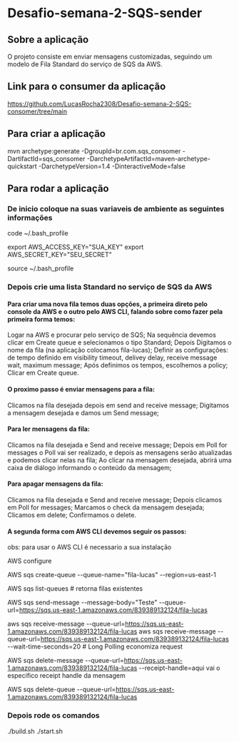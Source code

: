 # Desafio-semana-2-SQS-sender

## Sobre a aplicação

O projeto consiste em enviar mensagens customizadas, seguindo um modelo de Fila Standard do serviço de SQS da AWS.

## Link para o consumer da aplicação

https://github.com/LucasRocha2308/Desafio-semana-2-SQS-consomer/tree/main

## Para criar a aplicação

mvn archetype:generate -DgroupId=br.com.sqs_consomer -DartifactId=sqs_consomer -DarchetypeArtifactId=maven-archetype-quickstart -DarchetypeVersion=1.4 -DinteractiveMode=false

## Para rodar a aplicação

### De inicio coloque na suas variaveis de ambiente as seguintes informações

code ~/.bash_profile

export AWS_ACCESS_KEY="SUA_KEY"
export AWS_SECRET_KEY="SEU_SECRET"

source ~/.bash_profile

### Depois crie uma lista Standard no serviço de SQS da AWS

#### Para criar uma nova fila temos duas opções, a primeira direto pelo console da AWS e o outro pelo AWS CLI, falando sobre como fazer pela primeira forma temos:

Logar na AWS e procurar pelo serviço de SQS;
Na sequência devemos clicar em Create queue e selecionamos o tipo Standard;
Depois Digitamos o nome da fila (na aplicação colocamos fila-lucas);
Definir as configurações: de tempo definido em visibility timeout, delivey delay, receive message wait, maximum message;
Após definimos os tempos, escolhemos a policy;
Clicar em Create queue.

#### O proximo passo é enviar mensagens para a fila:

Clicamos na fila desejada depois em send and receive message;
Digitamos a mensagem desejada e damos um Send message;

#### Para ler mensagens da fila:

Clicamos na fila desejada e Send and receive message;
Depois em Poll for messages o Poll vai ser realizado, e depois as mensagens serão atualizadas e podemos clicar nelas na fila;
Ao clicar na mensagem desejada, abrirá uma caixa de diálogo informando o conteúdo da mensagem;

#### Para apagar mensagens da fila:

Clicamos na fila desejada e Send and receive message;
Depois clicamos em Poll for messages;
Marcamos o check da mensagem desejada;
Clicamos em delete;
Confirmamos o delete.

#### A segunda forma com AWS CLI devemos seguir  os passos:

obs: para usar o AWS CLI é necessario a sua instalação

AWS configure

AWS sqs create-queue --queue-name="fila-lucas" --region=us-east-1

AWS sqs list-queues # retorna filas existentes

AWS sqs send-message --message-body="Teste" --queue-url=https://sqs.us-east-1.amazonaws.com/839389132124/fila-lucas 

aws sqs receive-message --queue-url=https://sqs.us-east-1.amazonaws.com/839389132124/fila-lucas
aws sqs receive-message --queue-url=https://sqs.us-east-1.amazonaws.com/839389132124/fila-lucas --wait-time-seconds=20 # Long Polling economiza request

AWS sqs delete-message --queue-url=https://sqs.us-east-1.amazonaws.com/839389132124/fila-lucas  --receipt-handle=aqui vai o especifico receipt handle da mensagem

AWS sqs delete-queue --queue-url=https://sqs.us-east-1.amazonaws.com/839389132124/fila-lucas 

### Depois rode os comandos

./build.sh
./start.sh

